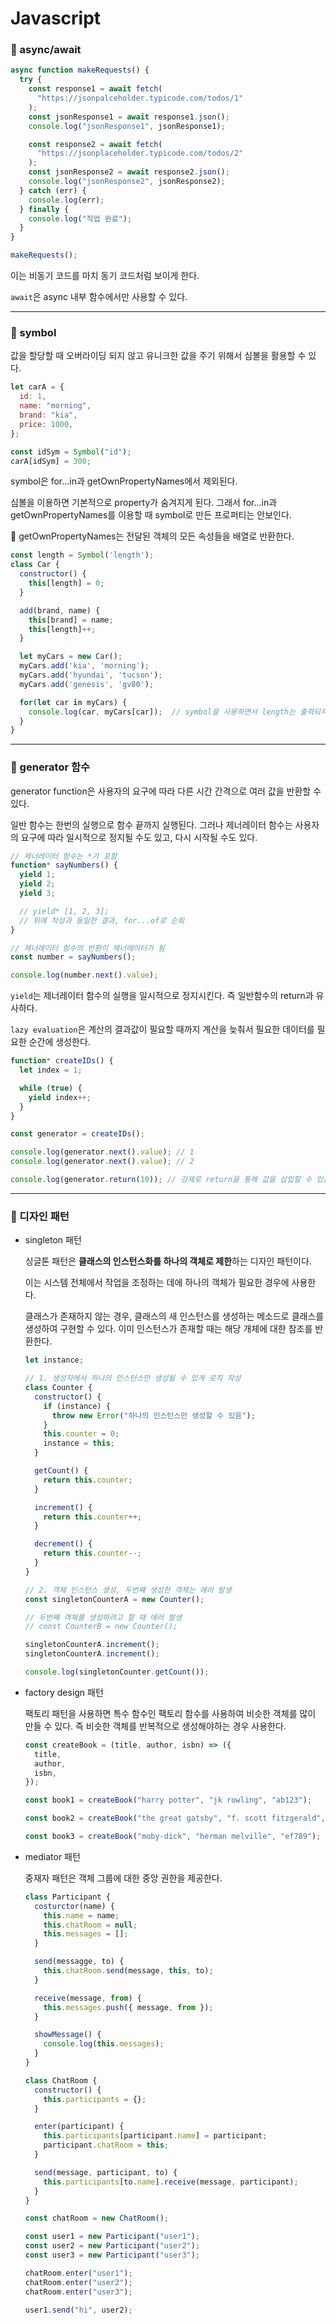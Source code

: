 # Javascript

### 🔹 async/await

```js
async function makeRequests() {
  try {
    const response1 = await fetch(
      "https://jsonpalceholder.typicode.com/todos/1"
    );
    const jsonResponse1 = await response1.json();
    console.log("jsonResponse1", jsonResponse1);

    const response2 = await fetch(
      "https://jsonplaceholder.typicode.com/todos/2"
    );
    const jsonResponse2 = await response2.json();
    console.log("jsonResponse2", jsonResponse2);
  } catch (err) {
    console.log(err);
  } finally {
    console.log("작업 완료");
  }
}

makeRequests();
```

이는 비동기 코드를 마치 동기 코드처럼 보이게 한다.

`await`은 async 내부 함수에서만 사용할 수 있다.

---

### 🔹 symbol

값을 할당할 때 오버라이딩 되지 않고 유니크한 값을 주기 위해서 심볼을 활용할 수 있다.

```js
let carA = {
  id: 1,
  name: "morning",
  brand: "kia",
  price: 1000,
};

const idSym = Symbol("id");
carA[idSym] = 300;
```

symbol은 for...in과 getOwnPropertyNames에서 제외된다.

심볼을 이용하면 기본적으로 property가 숨겨지게 된다. 그래서 for...in과 getOwnPropertyNames를 이용할 때 symbol로 만든 프로퍼티는 안보인다.

🔎 getOwnPropertyNames는 전달된 객체의 모든 속성들을 배열로 반환한다.

```js
const length = Symbol('length');
class Car {
  constructor() {
    this[length] = 0;
  }

  add(brand, name) {
    this[brand] = name;
    this[length]++;
  }

  let myCars = new Car();
  myCars.add('kia', 'morning');
  myCars.add('hyundai', 'tucson');
  myCars.add('genesis', 'gv80');

  for(let car in myCars) {
    console.log(car, myCars[car]);  // symbol을 사용하면서 length는 출력되지 않는다
  }
}
```

---

### 🔹 generator 함수

generator function은 사용자의 요구에 따라 다른 시간 간격으로 여러 값을 반환할 수 있다.

일반 함수는 한번의 실행으로 함수 끝까지 실행된다. 그러나 제너레이터 함수는 사용자의 요구에 따라 일시적으로 정지될 수도 있고, 다시 시작될 수도 있다.

```js
// 제너레이터 함수는 *가 포함
function* sayNumbers() {
  yield 1;
  yield 2;
  yield 3;

  // yield* [1, 2, 3];
  // 위에 작성과 동일한 결과, for...of로 순회
}

// 제너레이터 함수의 반환이 제너레이터가 됨
const number = sayNumbers();

console.log(number.next().value);
```

`yield`는 제너레이터 함수의 실행을 일시적으로 정지시킨다. 즉 일반함수의 return과 유사하다.

`lazy evaluation`은 계산의 결과값이 필요할 때까지 계산을 늦춰서 필요한 데이터를 필요한 순간에 생성한다.

```js
function* createIDs() {
  let index = 1;

  while (true) {
    yield index++;
  }
}

const generator = createIDs();

console.log(generator.next().value); // 1
console.log(generator.next().value); // 2

console.log(generator.return(10)); // 강제로 return을 통해 값을 삽입할 수 있음
```

---

### 🔹 디자인 패턴

- singleton 패턴

  싱글톤 패턴은 **클래스의 인스턴스화를 하나의 객체로 제한**하는 디자인 패턴이다.

  이는 시스템 전체에서 작업을 조정하는 데에 하나의 객체가 필요한 경우에 사용한다.

  클래스가 존재하지 않는 경우, 클래스의 새 인스턴스를 생성하는 메소드로 클래스를 생성하여 구현할 수 있다. 이미 인스턴스가 존재할 때는 해당 개체에 대한 참조를 반환한다.

  ```js
  let instance;

  // 1. 생성자에서 하나의 인스턴스만 생성될 수 있게 로직 작성
  class Counter {
    constructor() {
      if (instance) {
        throw new Error("하나의 인스턴스만 생성할 수 있음");
      }
      this.counter = 0;
      instance = this;
    }

    getCount() {
      return this.counter;
    }

    increment() {
      return this.counter++;
    }

    decrement() {
      return this.counter--;
    }
  }

  // 2. 객체 인스턴스 생성, 두번째 생성한 객체는 에러 발생
  const singletonCounterA = new Counter();

  // 두번째 객체를 생성하려고 할 때 에러 발생
  // const CounterB = new Counter();

  singletonCounterA.increment();
  singletonCounterA.increment();

  console.log(singletonCounter.getCount());
  ```

- factory design 패턴

  팩토리 패턴을 사용하면 특수 함수인 팩토리 함수를 사용하여 비슷한 객체를 많이 만들 수 있다. 즉 비슷한 객체를 반복적으로 생성해야하는 경우 사용한다.

  ```js
  const createBook = (title, author, isbn) => ({
    title,
    author,
    isbn,
  });

  const book1 = createBook("harry potter", "jk rowling", "ab123");

  const book2 = createBook("the great gatsby", "f. scott fitzgerald", "cd456");

  const book3 = createBook("moby-dick", "herman melville", "ef789");
  ```

- mediator 패턴

  중재자 패턴은 객체 그룹에 대한 중앙 권한을 제공한다.

  ```js
  class Participant {
    costurctor(name) {
      this.name = name;
      this.chatRoom = null;
      this.messages = [];
    }

    send(messagge, to) {
      this.chatRoom.send(message, this, to);
    }

    receive(message, from) {
      this.messages.push({ message, from });
    }

    showMessage() {
      console.log(this.messages);
    }
  }

  class ChatRoom {
    constructor() {
      this.participants = {};
    }

    enter(participant) {
      this.participants[participant.name] = participant;
      participant.chatRoom = this;
    }

    send(message, participant, to) {
      this.participants[to.name].receive(message, participant);
    }
  }

  const chatRoom = new ChatRoom();

  const user1 = new Participant("user1");
  const user2 = new Participant("user2");
  const user3 = new Participant("user3");

  chatRoom.enter("user1");
  chatRoom.enter("user2");
  chatRoom.enter("user3");

  user1.send("hi", user2);
  ```
